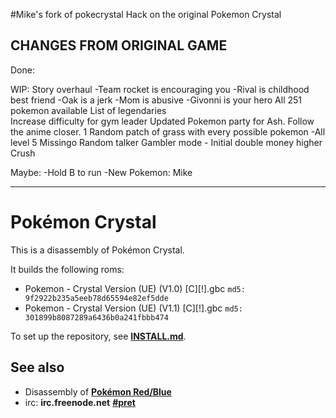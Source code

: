 #Mike's fork of pokecrystal
Hack on the original Pokemon Crystal

CHANGES FROM ORIGINAL GAME
--------------------------------
Done:

WIP:
Story overhaul
     -Team rocket is encouraging you
     -Rival is childhood best friend
     -Oak is a jerk
     -Mom is abusive
     -Givonni is your hero
All 251 pokemon available
     List of legendaries     
Increase difficulty for gym leader
Updated Pokemon party for Ash.
     Follow the anime closer.
1 Random patch of grass with every possible pokemon
     -All level 5
Missingo
Random talker
Gambler mode - Initial double money higher
Crush

Maybe:
-Hold B to run
-New Pokemon: Mike

----------------------------------------------------------------------------

# Pokémon Crystal

This is a disassembly of Pokémon Crystal.

It builds the following roms:

* Pokemon - Crystal Version (UE) (V1.0) [C][!].gbc `md5: 9f2922b235a5eeb78d65594e82ef5dde`
* Pokemon - Crystal Version (UE) (V1.1) [C][!].gbc `md5: 301899b8087289a6436b0a241fbbb474`

To set up the repository, see [**INSTALL.md**](INSTALL.md).


## See also

* Disassembly of [**Pokémon Red/Blue**][pokered]
* irc: **irc.freenode.net** [**#pret**][irc]

[pokered]: https://github.com/iimarckus/pokered
[irc]: https://kiwiirc.com/client/irc.freenode.net/?#pret

